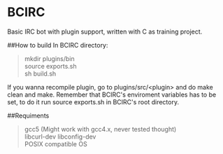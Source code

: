 BCIRC
=====

Basic IRC bot with plugin support, written with C as training project.


##How to build
In BCIRC directory:

>mkdir plugins/bin  
>source exports.sh  
>sh build.sh  

If you wanna recompile plugin, go to plugins/src/\<plugin\> and do make clean and make.
Remember that BCIRC's enviroment variables has to be set, to do it run source exports.sh in BCIRC's root directory.


##Requiments
>gcc5 (Might work with gcc4.x, never tested thought)  
>libcurl-dev
>libconfig-dev  
>POSIX compatible OS

